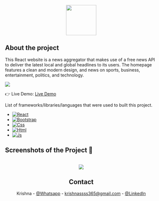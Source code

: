 <div align='center'><img height="100px" width="100px" src='https://res.cloudinary.com/dvjnxuxxj/image/upload/v1687842547/Daily_News/fo9as7g4bnpdl0xjxx17.png'/></div>

<h2>About the project</h2>

  <p>This React website is a news aggregator that makes use of a free news API to deliver the latest local and global headlines to its users. The homepage features a clean and modern design, and news on sports, business, entertainment, politics, and technology.</p>

![](https://github.com/Krishna11118/Daily-News/blob/main/example/dailyNewsGif.gif)


👉 Live Demo: <a href='https://krishnaaportfolio.netlify.app/'>Live Demo</a>


List of frameworks/libraries/languages that were used to built this project.

* [![React][React.js]][React-url]
* [![Bootstrap][Bootstrap.com]][Bootstrap-url]
* [![Css][Css.com]][Css-url]
* [![Html][Html.com]][Html-url]
* [![Js][Js.com]][Js-url]

<h2>Screenshots of the Project 📸</h2>
<br>

<div align='center'>
<img src='https://res.cloudinary.com/dvjnxuxxj/image/upload/v1687842547/Daily_News/fo9as7g4bnpdl0xjxx17.png'/>



## Contact

Krishna -  [@Whatsapp](https://wa.me/+917318378893) - krishnassss365@gmail.com - [@LinkedIn](https://www.linkedin.com/in/krishna365/)



[contributors-shield]: https://img.shields.io/github/contributors/othneildrew/Best-README-Template.svg?style=for-the-badge
[contributors-url]: https://github.com/othneildrew/Best-README-Template/graphs/contributors
[forks-shield]: https://img.shields.io/github/forks/othneildrew/Best-README-Template.svg?style=for-the-badge
[forks-url]: https://github.com/othneildrew/Best-README-Template/network/members
[stars-shield]: https://img.shields.io/github/stars/othneildrew/Best-README-Template.svg?style=for-the-badge
[stars-url]: https://github.com/othneildrew/Best-README-Template/stargazers
[issues-shield]: https://img.shields.io/github/issues/othneildrew/Best-README-Template.svg?style=for-the-badge
[issues-url]: https://github.com/othneildrew/Best-README-Template/issues
[license-shield]: https://img.shields.io/github/license/othneildrew/Best-README-Template.svg?style=for-the-badge
[license-url]: https://github.com/othneildrew/Best-README-Template/blob/master/LICENSE.txt
[linkedin-shield]: https://img.shields.io/badge/-LinkedIn-black.svg?style=for-the-badge&logo=linkedin&colorB=555
[linkedin-url]: https://linkedin.com/in/othneildrew
[product-screenshot]: images/screenshot.png
[Next.js]: https://img.shields.io/badge/next.js-000000?style=for-the-badge&logo=nextdotjs&logoColor=white
[Next-url]: https://nextjs.org/
[React.js]: https://img.shields.io/badge/React-20232A?style=for-the-badge&logo=react&logoColor=61DAFB
[React-url]: https://reactjs.org/
[Vue.js]: https://img.shields.io/badge/Vue.js-35495E?style=for-the-badge&logo=vuedotjs&logoColor=4FC08D
[Vue-url]: https://vuejs.org/
[Angular.io]: https://img.shields.io/badge/Angular-DD0031?style=for-the-badge&logo=angular&logoColor=white
[Angular-url]: https://angular.io/
[Svelte.dev]: https://img.shields.io/badge/Svelte-4A4A55?style=for-the-badge&logo=svelte&logoColor=FF3E00
[Svelte-url]: https://svelte.dev/
[Expressjs.com]: https://img.shields.io/badge/Expressjs-0FBEFE?style=for-the-badge&logo=express&logoColor=black
[Expressjs-url]: https://expressjs.com/
[Css.com]: https://img.shields.io/badge/Css-C14FB9?style=for-the-badge&logo=css3&logoColor=black
[Css-url]: https://developer.mozilla.org/en-US/docs/Web/CSS/
[Html.com]: https://img.shields.io/badge/HTML-E44C27?style=for-the-badge&logo=html5&logoColor=black
[Html-url]: https://html.com/
[Nodejs.org]: https://img.shields.io/badge/Nodejs-35802E?style=for-the-badge&logo=nodedotjs&logoColor=white
[Node-url]: https://nodejs.org/
[Bootstrap.com]: https://img.shields.io/badge/Bootstrap-563D7C?style=for-the-badge&logo=bootstrap&logoColor=white
[Bootstrap-url]: https://getbootstrap.com
[Js.com]: https://img.shields.io/badge/JavaScript-F7DF1E?style=for-the-badge&logo=javascript&logoColor=black
[Js-url]:https://developer.mozilla.org/en-US/docs/Web/JavaScript/
[Scss]: https://img.shields.io/badge/sass-20232A?style=for-the-badge&logo=sass&logoColor=#CC6699
[Scss-url]: https://sass-lang.com/
</div>
